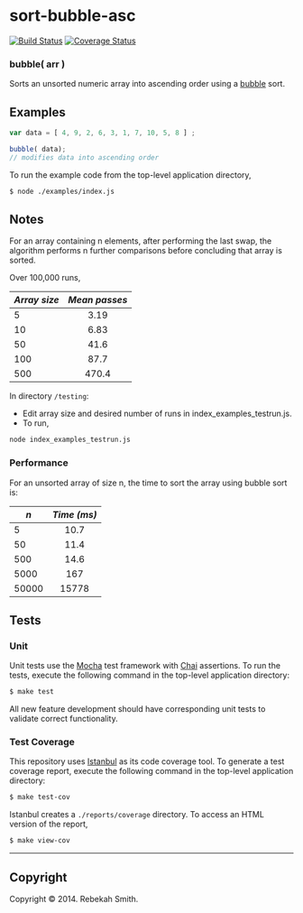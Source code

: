 sort-bubble-asc
===============

[![Build Status][travis-image]][travis-url] [![Coverage Status][coveralls-image]][coveralls-url]

### bubble( arr )

Sorts an unsorted numeric array into ascending order using a [bubble](http://en.wikipedia.org/wiki/Bubble_sort) sort. 

## Examples

``` javascript
var data = [ 4, 9, 2, 6, 3, 1, 7, 10, 5, 8 ] ;

bubble( data); 
// modifies data into ascending order
```

To run the example code from the top-level application directory,

``` bash
$ node ./examples/index.js
```

## Notes

For an array containing n elements, after performing the last swap, the algorithm performs n further comparisons before concluding that array is sorted.

Over 100,000 runs, 

| *Array size*	| *Mean passes* |
| --------------| :------------:|
| 5             | 3.19          |
| 10            | 6.83          |
| 50            | 41.6          |
| 100           | 87.7          |
| 500           | 470.4         |

In directory `/testing`:

+ Edit array size and desired number of runs in index_examples_testrun.js.
+ To run,
```bash
node index_examples_testrun.js
```

### Performance

For an unsorted array of size n, the time to sort the array using bubble sort is:

| *n*	        | *Time (ms)*   |
| --------------| :------------:|
| 5             | 10.7          |
| 50            | 11.4          |
| 500           | 14.6          |
| 5000          | 167           |
| 50000         | 15778         |

## Tests

### Unit

Unit tests use the [Mocha](http://visionmedia.github.io/mocha) test framework with [Chai](http://chaijs.com) assertions. To run the tests, execute the following command in the top-level application directory:

``` bash
$ make test
```

All new feature development should have corresponding unit tests to validate correct functionality.


### Test Coverage

This repository uses [Istanbul](https://github.com/gotwarlost/istanbul) as its code coverage tool. To generate a test coverage report, execute the following command in the top-level application directory:

``` bash
$ make test-cov
```

Istanbul creates a `./reports/coverage` directory. To access an HTML version of the report,

``` bash
$ make view-cov
```

---
## Copyright

Copyright &copy; 2014. Rebekah Smith.


[travis-image]: http://img.shields.io/travis/RebekahJ/sort-bubble-asc/master.svg
[travis-url]: https://travis-ci.org/RebekahJ/sort-bubble-asc

[coveralls-image]: https://img.shields.io/coveralls/RebekahJ/sort-bubble-asc/master.svg
[coveralls-url]: https://coveralls.io/r/RebekahJ/sort-bubble-asc?branch=master
